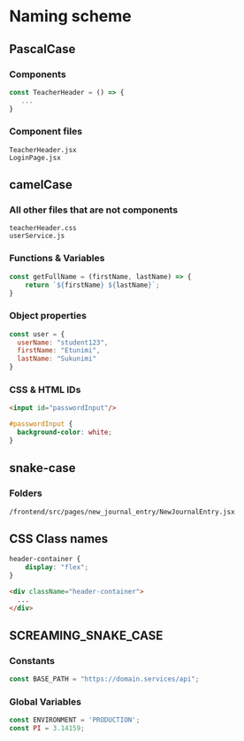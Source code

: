 # Naming scheme
## PascalCase

### Components
```jsx
const TeacherHeader = () => {
   ...
}
```

### Component files
```
TeacherHeader.jsx
LoginPage.jsx
```



## camelCase

### All other files that are not components
```
teacherHeader.css
userService.js
```

### Functions & Variables
```jsx
const getFullName = (firstName, lastName) => {
    return `${firstName} ${lastName}`;
}
```

### Object properties
```js
const user = {
  userName: "student123",
  firstName: "Etunimi",
  lastName: "Sukunimi"
}
```

### CSS & HTML IDs
```html
<input id="passwordInput"/>
```

```css
#passwordInput {
  background-color: white;
}
```


## snake-case

### Folders
```
/frontend/src/pages/new_journal_entry/NewJournalEntry.jsx
```

## CSS Class names
```css
header-container {
    display: "flex";
}
```

```html
<div className="header-container">
  ...
</div>
```



## SCREAMING_SNAKE_CASE

### Constants
```js
const BASE_PATH = "https://domain.services/api";
```

### Global Variables
```js
const ENVIRONMENT = 'PRODUCTION';
const PI = 3.14159;
```
